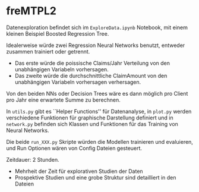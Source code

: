 # freMTPL2

Datenexploration befindet sich im `ExploreData.ipynb` Notebook, mit einem kleinen Beispiel Boosted Regression Tree.

Idealerweise würde zwei Regression Neural Networks benutzt, entweder zusammen trainiert oder getrennt.

* Das erste würde die poissische Claims/Jahr Verteilung von den unabhängigen Variabeln vorhersagen.
* Das zweite würde die durchschnittliche ClaimAmount von den unabhängigen Variabeln vorhersagen verhersagen.

Von den beiden NNs oder Decision Trees wäre es dann möglich pro Client pro Jahr eine erwartete Summe zu berechnen.

In `utils.py` gibt es ``Helper Functions'' für Datenanalyse, in `plot.py` werden verschiedene Funktionen für graphische Darstellung definiert und in `network.py` befinden sich Klassen und Funktionen für das Training von Neural Networks.

Die beide `run_XXX.py` Skripte würden die Modellen trainieren und evaluieren, und Run Optionen wären von Config Dateien gesteuert. 

Zeitdauer: 2 Stunden.
* Mehrheit der Zeit für explorativen Studien der Daten
* Prospektive Studien und eine grobe Struktur sind detailliert in den Dateien

